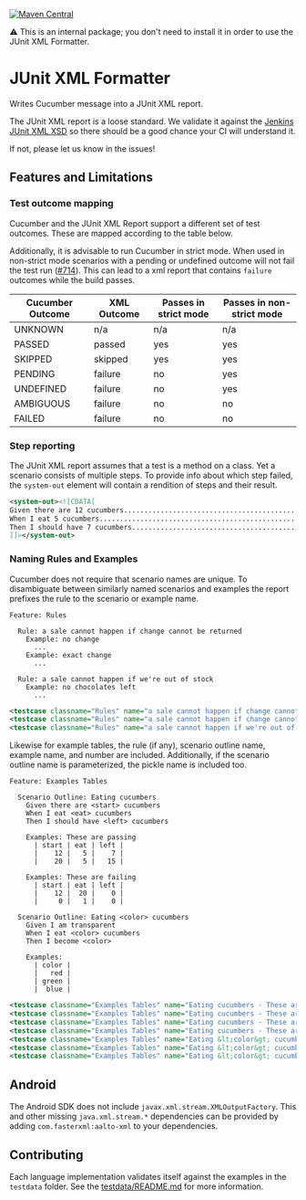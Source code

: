 [![Maven Central](https://img.shields.io/maven-central/v/io.cucumber/junit-xml-formatter.svg?label=Maven%20Central)](https://search.maven.org/search?q=g:io.cucumber%20AND%20a:junit-xml-formatter)

⚠️ This is an internal package; you don't need to install it in order to use the JUnit XML Formatter.

JUnit XML Formatter
===================

Writes Cucumber message into a JUnit XML report.

The JUnit XML report is a loose standard. We validate it against the
[Jenkins JUnit XML XSD](./jenkins-junit.xsd) so there should be a good
chance your CI will understand it.

If not, please let us know in the issues!

## Features and Limitations

### Test outcome mapping

Cucumber and the JUnit XML Report support a different set of test outcomes.
These are mapped according to the table below. 

Additionally, it is advisable to run Cucumber in strict mode. When used in
non-strict mode scenarios with a pending or undefined outcome will not fail
the test run ([#714](https://github.com/cucumber/common/issues/714)). This
can lead to a xml report that contains `failure` outcomes while the build
passes.

| Cucumber Outcome | XML Outcome | Passes in strict mode | Passes in non-strict mode |
|------------------|-------------|-----------------------|---------------------------|
| UNKNOWN          | n/a         | n/a                   | n/a                       |
| PASSED           | passed      | yes                   | yes                       |            
| SKIPPED          | skipped     | yes                   | yes                       |           
| PENDING          | failure     | no                    | yes                       |
| UNDEFINED        | failure     | no                    | yes                       |
| AMBIGUOUS        | failure     | no                    | no                        |
| FAILED           | failure     | no                    | no                        |


### Step reporting

The JUnit XML report assumes that a test is a method on a class. Yet a scenario
consists of multiple steps. To provide info about which step failed, the `system-out`
element will contain a rendition of steps and their result.

```xml
<system-out><![CDATA[
Given there are 12 cucumbers................................................passed
When I eat 5 cucumbers......................................................passed
Then I should have 7 cucumbers..............................................passed
]]></system-out>
```

### Naming Rules and Examples

Cucumber does not require that scenario names are unique. To disambiguate
between similarly named scenarios and examples the report prefixes the rule
to the scenario or example name.

```feature
Feature: Rules

  Rule: a sale cannot happen if change cannot be returned
    Example: no change
      ...
    Example: exact change
      ...

  Rule: a sale cannot happen if we're out of stock
    Example: no chocolates left
      ...
```

```xml
<testcase classname="Rules" name="a sale cannot happen if change cannot be returned - no change" time="0.007" />
<testcase classname="Rules" name="a sale cannot happen if change cannot be returned - exact change" time="0.009" />
<testcase classname="Rules" name="a sale cannot happen if we're out of stock - no chocolates left" time="0.009" />
```

Likewise for example tables, the rule (if any), scenario outline name, example
name, and number are included. Additionally, if the scenario outline name is
parameterized, the pickle name is included too.

```feature
Feature: Examples Tables

  Scenario Outline: Eating cucumbers
    Given there are <start> cucumbers
    When I eat <eat> cucumbers
    Then I should have <left> cucumbers

    Examples: These are passing
      | start | eat | left |
      |    12 |   5 |    7 |
      |    20 |   5 |   15 |

    Examples: These are failing
      | start | eat | left |
      |    12 |  20 |    0 |
      |     0 |   1 |    0 |

  Scenario Outline: Eating <color> cucumbers
    Given I am transparent
    When I eat <color> cucumbers
    Then I become <color>

    Examples:
      | color | 
      |   red | 
      | green | 
      |  blue | 
```

```xml
<testcase classname="Examples Tables" name="Eating cucumbers - These are passing - #1.1" />
<testcase classname="Examples Tables" name="Eating cucumbers - These are passing - #1.2" />
<testcase classname="Examples Tables" name="Eating cucumbers - These are failing - #2.1" />
<testcase classname="Examples Tables" name="Eating cucumbers - These are failing - #2.2" />
<testcase classname="Examples Tables" name="Eating &lt;color&gt; cucumbers - #1.1: Eating red cucumbers" />
<testcase classname="Examples Tables" name="Eating &lt;color&gt; cucumbers - #1.2: Eating green cucumbers" />
<testcase classname="Examples Tables" name="Eating &lt;color&gt; cucumbers - #1.3: Eating blue cucumbers" />
```

## Android

The Android SDK does not include `javax.xml.stream.XMLOutputFactory`. This and other missing `java.xml.stream.*`
dependencies can be provided by adding `com.fasterxml:aalto-xml` to your dependencies. 

## Contributing

Each language implementation validates itself against the examples in the
`testdata` folder. See the [testdata/README.md](testdata/README.md) for more
information.